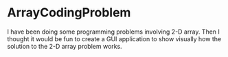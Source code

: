 # ArrayCodingProblem
I have been doing some programming problems involving 2-D array. Then I thought it would be fun to create a GUI application to show visually how the solution to the 2-D array problem works.
